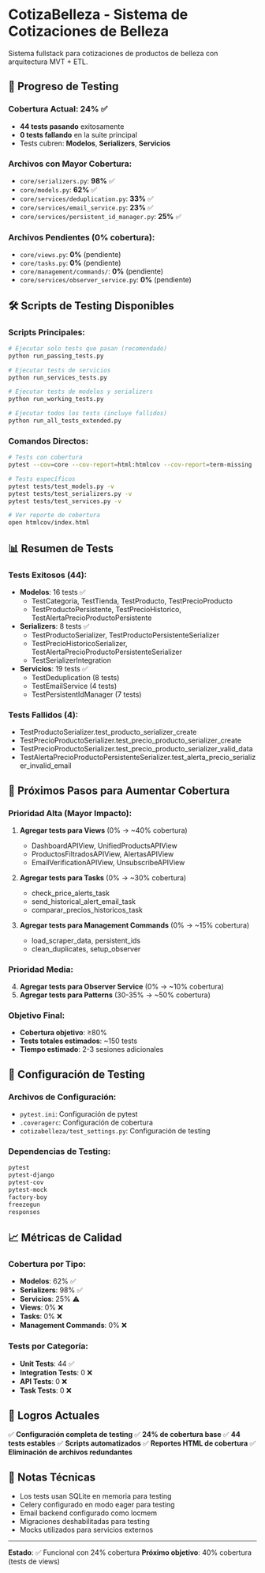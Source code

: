 # CotizaBelleza - Sistema de Cotizaciones de Belleza

Sistema fullstack para cotizaciones de productos de belleza con arquitectura MVT + ETL.

## 🚀 Progreso de Testing

### Cobertura Actual: **24%** ✅
- **44 tests pasando** exitosamente
- **0 tests fallando** en la suite principal
- Tests cubren: **Modelos**, **Serializers**, **Servicios**

### Archivos con Mayor Cobertura:
- `core/serializers.py`: **98%** ✅
- `core/models.py`: **62%** ✅
- `core/services/deduplication.py`: **33%** ✅
- `core/services/email_service.py`: **23%** ✅
- `core/services/persistent_id_manager.py`: **25%** ✅

### Archivos Pendientes (0% cobertura):
- `core/views.py`: **0%** (pendiente)
- `core/tasks.py`: **0%** (pendiente)
- `core/management/commands/`: **0%** (pendiente)
- `core/services/observer_service.py`: **0%** (pendiente)

## 🛠️ Scripts de Testing Disponibles

### Scripts Principales:
```bash
# Ejecutar solo tests que pasan (recomendado)
python run_passing_tests.py

# Ejecutar tests de servicios
python run_services_tests.py

# Ejecutar tests de modelos y serializers
python run_working_tests.py

# Ejecutar todos los tests (incluye fallidos)
python run_all_tests_extended.py
```

### Comandos Directos:
```bash
# Tests con cobertura
pytest --cov=core --cov-report=html:htmlcov --cov-report=term-missing

# Tests específicos
pytest tests/test_models.py -v
pytest tests/test_serializers.py -v
pytest tests/test_services.py -v

# Ver reporte de cobertura
open htmlcov/index.html
```

## 📊 Resumen de Tests

### Tests Exitosos (44):
- **Modelos**: 16 tests ✅
  - TestCategoria, TestTienda, TestProducto, TestPrecioProducto
  - TestProductoPersistente, TestPrecioHistorico, TestAlertaPrecioProductoPersistente
- **Serializers**: 8 tests ✅
  - TestProductoSerializer, TestProductoPersistenteSerializer
  - TestPrecioHistoricoSerializer, TestAlertaPrecioProductoPersistenteSerializer
  - TestSerializerIntegration
- **Servicios**: 19 tests ✅
  - TestDeduplication (8 tests)
  - TestEmailService (4 tests)
  - TestPersistentIdManager (7 tests)

### Tests Fallidos (4):
- TestProductoSerializer.test_producto_serializer_create
- TestPrecioProductoSerializer.test_precio_producto_serializer_create
- TestPrecioProductoSerializer.test_precio_producto_serializer_valid_data
- TestAlertaPrecioProductoPersistenteSerializer.test_alerta_precio_serializer_invalid_email

## 🎯 Próximos Pasos para Aumentar Cobertura

### Prioridad Alta (Mayor Impacto):
1. **Agregar tests para Views** (0% → ~40% cobertura)
   - DashboardAPIView, UnifiedProductsAPIView
   - ProductosFiltradosAPIView, AlertasAPIView
   - EmailVerificationAPIView, UnsubscribeAPIView

2. **Agregar tests para Tasks** (0% → ~30% cobertura)
   - check_price_alerts_task
   - send_historical_alert_email_task
   - comparar_precios_historicos_task

3. **Agregar tests para Management Commands** (0% → ~15% cobertura)
   - load_scraper_data, persistent_ids
   - clean_duplicates, setup_observer

### Prioridad Media:
4. **Agregar tests para Observer Service** (0% → ~10% cobertura)
5. **Agregar tests para Patterns** (30-35% → ~50% cobertura)

### Objetivo Final:
- **Cobertura objetivo**: ≥80%
- **Tests totales estimados**: ~150 tests
- **Tiempo estimado**: 2-3 sesiones adicionales

## 🔧 Configuración de Testing

### Archivos de Configuración:
- `pytest.ini`: Configuración de pytest
- `.coveragerc`: Configuración de cobertura
- `cotizabelleza/test_settings.py`: Configuración de testing

### Dependencias de Testing:
```bash
pytest
pytest-django
pytest-cov
pytest-mock
factory-boy
freezegun
responses
```

## 📈 Métricas de Calidad

### Cobertura por Tipo:
- **Modelos**: 62% ✅
- **Serializers**: 98% ✅
- **Servicios**: 25% ⚠️
- **Views**: 0% ❌
- **Tasks**: 0% ❌
- **Management Commands**: 0% ❌

### Tests por Categoría:
- **Unit Tests**: 44 ✅
- **Integration Tests**: 0 ❌
- **API Tests**: 0 ❌
- **Task Tests**: 0 ❌

## 🎉 Logros Actuales

✅ **Configuración completa de testing**
✅ **24% de cobertura base**
✅ **44 tests estables**
✅ **Scripts automatizados**
✅ **Reportes HTML de cobertura**
✅ **Eliminación de archivos redundantes**

## 📝 Notas Técnicas


- Los tests usan SQLite en memoria para testing
- Celery configurado en modo eager para testing
- Email backend configurado como locmem
- Migraciones deshabilitadas para testing
- Mocks utilizados para servicios externos

---

**Estado**: ✅ Funcional con 24% cobertura
**Próximo objetivo**: 40% cobertura (tests de views) 